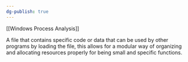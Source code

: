 ```yaml
---
dg-publish: true
---
```

[[Windows Process Analysis]]

A file that contains specific code or data that can be used by other programs by loading the file, this allows for a modular way of organizing and allocating resources properly for being small and specific functions.

